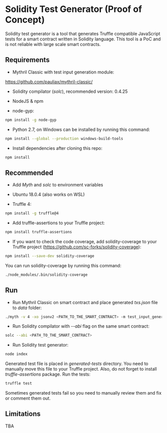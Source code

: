 # Solidity Test Generator (Proof of Concept)

Solidity test generator is a tool that generates Truffle compatible JavaScript tests for a smart contract written in Solidity language. This tool is a PoC and is not reliable with large scale smart contracts.

## Requirements

* Mythril Classic with test input generation module:

https://github.com/pauliax/mythril-classic/

* Solidity compilator (*solc*), recommended version: 0.4.25

* NodeJS & npm

* node-gyp:

```bash
npm install -g node-gyp
```

* Python 2.7, on Windows can be installed by running this command:

```bash
npm install --global --production windows-build-tools
```

* Install dependencies after cloning this repo:

```bash
npm install
```

## Recommended

* Add *Myth* and *solc* to environment variables

* Ubuntu 18.0.4 (also works on WSL)

* Truffle 4:

```bash
npm install -g truffle@4
```

* Add truffle-assertions to your Truffle project:

```bash
npm install truffle-assertions
```

* If you want to check the code coverage, add solidity-coverage to your Truffle project (https://github.com/sc-forks/solidity-coverage):

```bash
npm install --save-dev solidity-coverage
```

You can run solidity-coverage by running this command:

```bash
./node_modules/.bin/solidity-coverage
```

## Run

* Run Mythril Classic on smart contract and place generated *txs.json* file to *data* folder:

```bash
./myth -v 4 -xo jsonv2 <PATH_TO_THE_SMART_CONTRACT> -m test_input_generator
```

* Run Solidity compilator with *--abi* flag on the same smart contract:

```bash
solc --abi <PATH_TO_THE_SMART_CONTRACT>
```

* Run Solidity test generator:

```bash
node index
```

Generated test file is placed in *generated-tests* directory. You need to manually move this file to your Truffle project. Also, do not forget to install *truffle-assertions* package. Run the tests:

```bash
truffle test
```

Sometimes generated tests fail so you need to manually review them and fix or comment them out.

## Limitations

TBA
